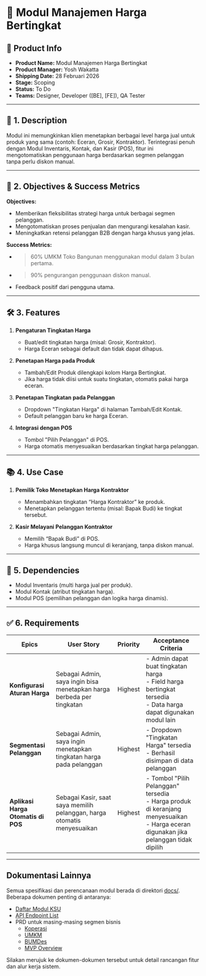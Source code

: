 
# 🧩 Modul Manajemen Harga Bertingkat

## 📌 Product Info
- **Product Name:** Modul Manajemen Harga Bertingkat  
- **Product Manager:** Yosh Wakatta  
- **Shipping Date:** 28 Februari 2026  
- **Stage:** Scoping  
- **Status:** To Do  
- **Teams:** Designer, Developer ([BE], [FE]), QA Tester  

---

## 📖 1. Description
Modul ini memungkinkan klien menetapkan berbagai level harga jual untuk produk yang sama (contoh: Eceran, Grosir, Kontraktor). Terintegrasi penuh dengan Modul Inventaris, Kontak, dan Kasir (POS), fitur ini mengotomatiskan penggunaan harga berdasarkan segmen pelanggan tanpa perlu diskon manual.

---

## 🎯 2. Objectives & Success Metrics

**Objectives:**
- Memberikan fleksibilitas strategi harga untuk berbagai segmen pelanggan.
- Mengotomatiskan proses penjualan dan mengurangi kesalahan kasir.
- Meningkatkan retensi pelanggan B2B dengan harga khusus yang jelas.

**Success Metrics:**
- >60% UMKM Toko Bangunan menggunakan modul dalam 3 bulan pertama.
- >90% pengurangan penggunaan diskon manual.
- Feedback positif dari pengguna utama.

---

## 🛠️ 3. Features

1. **Pengaturan Tingkatan Harga**
   - Buat/edit tingkatan harga (misal: Grosir, Kontraktor).
   - Harga Eceran sebagai default dan tidak dapat dihapus.

2. **Penetapan Harga pada Produk**
   - Tambah/Edit Produk dilengkapi kolom Harga Bertingkat.
   - Jika harga tidak diisi untuk suatu tingkatan, otomatis pakai harga eceran.

3. **Penetapan Tingkatan pada Pelanggan**
   - Dropdown "Tingkatan Harga" di halaman Tambah/Edit Kontak.
   - Default pelanggan baru ke harga Eceran.

4. **Integrasi dengan POS**
   - Tombol "Pilih Pelanggan" di POS.
   - Harga otomatis menyesuaikan berdasarkan tingkat harga pelanggan.

---

## 📚 4. Use Case

1. **Pemilik Toko Menetapkan Harga Kontraktor**
   - Menambahkan tingkatan “Harga Kontraktor” ke produk.
   - Menetapkan pelanggan tertentu (misal: Bapak Budi) ke tingkat tersebut.

2. **Kasir Melayani Pelanggan Kontraktor**
   - Memilih “Bapak Budi” di POS.
   - Harga khusus langsung muncul di keranjang, tanpa diskon manual.

---

## 🔗 5. Dependencies
- Modul Inventaris (multi harga jual per produk).
- Modul Kontak (atribut tingkatan harga).
- Modul POS (pemilihan pelanggan dan logika harga dinamis).

---

## ✅ 6. Requirements

| Epics | User Story | Priority | Acceptance Criteria |
|-------|------------|----------|----------------------|
| **Konfigurasi Aturan Harga** | Sebagai Admin, saya ingin bisa menetapkan harga berbeda per tingkatan | Highest | - Admin dapat buat tingkatan harga <br> - Field harga bertingkat tersedia <br> - Data harga dapat digunakan modul lain |
| **Segmentasi Pelanggan** | Sebagai Admin, saya ingin menetapkan tingkatan harga pada pelanggan | Highest | - Dropdown "Tingkatan Harga" tersedia <br> - Berhasil disimpan di data pelanggan |
| **Aplikasi Harga Otomatis di POS** | Sebagai Kasir, saat saya memilih pelanggan, harga otomatis menyesuaikan | Highest | - Tombol "Pilih Pelanggan" tersedia <br> - Harga produk di keranjang menyesuaikan <br> - Harga eceran digunakan jika pelanggan tidak dipilih |

---


## Dokumentasi Lainnya

Semua spesifikasi dan perencanaan modul berada di direktori [docs/](.). Beberapa dokumen penting di antaranya:

- [Daftar Modul KSU](daftar_modul_ksu.md)
- [API Endpoint List](api-enpoints-list.md)
- PRD untuk masing-masing segmen bisnis
  - [Koperasi](PRD_Koperasi.md)
  - [UMKM](PRD_UMKM.md)
  - [BUMDes](PRD_BUMDes.md)
  - [MVP Overview](PRD_MVP.md)

Silakan merujuk ke dokumen-dokumen tersebut untuk detail rancangan fitur dan alur kerja sistem.